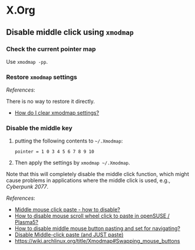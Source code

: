 # X.Org

## Disable middle click using `xmodmap`

### Check the current pointer map

Use `xmodmap -pp`.

### Restore `xmodmap` settings

*References*:

There is no way to restore it directly.

- [How do I clear xmodmap settings?](https://askubuntu.com/questions/29603/how-do-i-clear-xmodmap-settings)

### Disable the middle key

1. putting the following contents to `~/.Xmodmap`:

    ```text
    pointer = 1 0 3 4 5 6 7 8 9 10
    ```

2. Then apply the settings by `xmodmap ~/.Xmodmap`.

Note that this will completely disable the middle click function, which might cause problems in applications where the middle click is used, e.g., *Cyberpunk 2077*.

*References*:

- [Middle mouse click paste - how to disable?](https://www.reddit.com/r/openSUSE/comments/qtto1d/middle_mouse_click_paste_how_to_disable/)
- [How to disable mouse scroll wheel click to paste in openSUSE / Plasma5?](https://forums.opensuse.org/t/how-to-disable-mouse-scroll-wheel-click-to-paste-in-opensuse-plasma5/117824)
- [How to disable middle mouse button pasting and set for navigating?](https://forum.manjaro.org/t/how-to-disable-middle-mouse-button-pasting-and-set-for-navigating/82144/4)
- [Disable Middle-click paste (and JUST paste)](https://www.reddit.com/r/kde/comments/7a71fa/disable_middleclick_paste_and_just_paste/)
- https://wiki.archlinux.org/title/Xmodmap#Swapping_mouse_buttons
